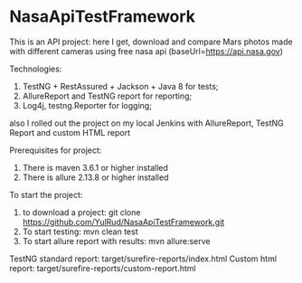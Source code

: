 # NasaApiTestFramework
This is an API project:
here I get, download and compare Mars photos made with different cameras using free nasa api (baseUrl=https://api.nasa.gov)

Technologies: 
1. TestNG + RestAssured + Jackson + Java 8 for tests;
2. AllureReport and TestNG report for reporting; 
3. Log4j, testng.Reporter for logging; 

also I rolled out the project on my local Jenkins with AllureReport, TestNG Report and custom HTML report

Prerequisites for project:
1. There is maven 3.6.1 or higher installed
2. There is allure 2.13.8 or higher installed

To start the project:
1. to download a project:
git clone https://github.com/YulRud/NasaApiTestFramework.git
2. To start testing:
mvn clean test
3. To start allure report with results:
mvn allure:serve

TestNG standard report: target/surefire-reports/index.html
Custom html report: target/surefire-reports/custom-report.html

